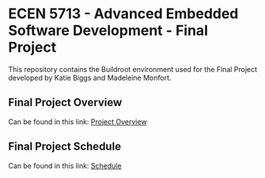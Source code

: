 # ECEN 5713 - Advanced Embedded Software Development - Final Project
This repository contains the Buildroot environment used for the Final Project developed by Katie Biggs and Madeleine Monfort.

## Final Project Overview 
Can be found in this link: [Project Overview](https://github.com/cu-ecen-aeld/final-project-kbiggs/wiki/Project-Overview)
## Final Project Schedule
Can be found in this link: [Schedule](https://github.com/cu-ecen-aeld/final-project-kbiggs/wiki/Schedule)
